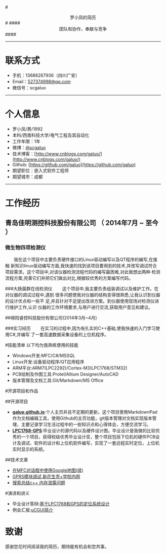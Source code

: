 

#<center>罗小凤的简历</center>#
####<center>团队和协作，奉献与竞争</center>####

---
# 联系方式

- 手机：13688267936（四川广安）
- Email：527374998@qq.com 
- 微信号：scgaluo

---
# 个人信息

 - 罗小凤/男/1992 
 - 本科/西南科技大学/电气工程及其自动化 
 - 工作年限：1年
 - 微博：[@scgaluo](http://weibo.com/u/3018076222) 
 - 技术博客：[http://www.cnblogs.com/galuo/](http://www.cnblogs.com/galuo/)
 - Github: [https://github.com/galuo](https://github.com/galuo)
 - 期望职位：嵌入式软件工程师
 - 期望城市：成都



---
# 工作经历

## 青岛佳明测控科技股份有限公司 （ 2014年7月 ~ 至今 ）

### 微生物四项检测仪
　　我在这个项目中主要负责硬件接口的Linux驱动编写以及QT程序的编写,在接触
新知识linux驱动编写方面,我快速的找到该项目要用到的技术,并改写调试符合
项目需求。这个项目中,对该仪器检测流程代码的编写最困难,对此我想出两种
检测流程方案,完善它们并把它们做出对比,根据较优秀的方案编写代码。

###大肠菌群在线检测仪
　　这个项目中,我主要负责组装调试以及维护工作。在对仪器的调试过程中,遇到
很多问题使我对仪器的结构变得很熟悉,让我认识到仪器的设计优点和一些不
足,并且针对不足提出改进方案。到仪器使用现场对检测仪进行维护工作,认识
仪器的工作环境要求,与用户进行交流,获取用户意见和建议。

##绵阳睿控科技股份有限公司(2014年3月~4月)

###实习经历
　　在实习的过程中,因为有扎实的C++基础,使我快速的入门学习使用C#,并编写
了一套高速数据采集设备的上位机程序。

#技能清单
以下均为我熟练使用的技能

- Windows开发:MFC/C#/MSSQL
- Linux开发:设备驱动程序/QT应用程序
- ARM平台:ARM7(LPC2292)/Cortex-M3(LPC1768/STM32)
- PCB绘制及作图工具:Protel/Altium Designer/AutoCAD
- 版本管理及文档工具:Git/Markdown/MS Office

#开源项目和作品

##开源项目

- [**galuo.github.io**](http://galuo.github.io/):个人主页并且不定期的更新。这个项目使用MarkdownPad作为文档编辑工具，使用Github的主页功能，git版本管理对文档实现版本管理，主要记录学习生活过程中的一些知识点和心得体会，方便交流学习。
- [**LPC1768-GPS**](https://github.com/galuo/LPC1768-GPS):毕业设计的源代码以及硬件设计图。毕业设计是我做的比较优秀的一个项目，获得校级优秀毕业设计奖，整个项目包括下位机的硬件PCB设计及调试、软件的设计和上位机软件编写，实现了一套远程实时定位，上位机实时显示的系统。

##技术文章

- [在MFC对话框中使用Google地图(续)](http://www.cnblogs.com/galuo/p/3419775.html)
- [GPRS模块调试,新花生壳+学校内网](http://www.cnblogs.com/galuo/p/3612361.html)
- [搜索总结c++ 内存泄露问题](http://www.cnblogs.com/galuo/p/4058791.html)

#演讲和讲义

- 毕业设计答辩:[基于LPC1768和GPS的定位系统设计](http://pan.baidu.com/s/1i3tHUtB)
- 例会汇报:[uCGUI简介](http://pan.baidu.com/s/1mgomj8W)

# 致谢
感谢您花时间阅读我的简历，期待能有机会和您共事。


